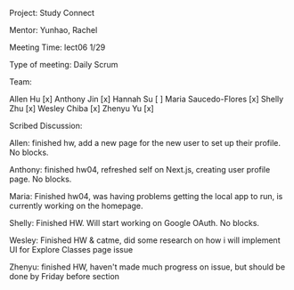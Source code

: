 Project: Study Connect

Mentor: Yunhao, Rachel

Meeting Time: lect06 1/29

Type of meeting: Daily Scrum

Team:

Allen Hu [x] Anthony Jin [x] Hannah Su [ ] Maria Saucedo-Flores [x] Shelly Zhu [x] Wesley Chiba [x] Zhenyu Yu [x]

Scribed Discussion:

Allen: finished hw, add a new page for the new user to set up their profile. No blocks. 

Anthony: finished hw04, refreshed self on Next.js, creating user profile page. No blocks. 

Maria: Finished hw04, was having problems getting the local app to run, is currently working on the homepage.

Shelly: Finished HW. Will start working on Google OAuth. No blocks.

Wesley: Finished HW & catme, did some research on how i will implement UI for Explore Classes page issue

Zhenyu: finished HW, haven't made much progress on issue, but should be done by Friday before section
